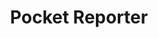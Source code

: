 ---
layout: tool
name: pocketreporter
title: Pocket Reporter
image: pocketreporter.png
external-url: http://pocketreporter.co.za/
logo: pocketreporter-logo.svg
oneliner: A news editor in your pocket
opener: Pocket Reporter helps you be a better reporter by guiding you through the news gathering process
tool-info:
- bullet: Guides you through the news-gathering process
- bullet: Helps make sure you gather all the facts for your story
- bullet: All your information in one place, and can be emailed to yourself
slideshow:
- image: pr1.jpg
- image: pr2.jpg
creators:
- name: greg
external-creators:
- name: Raymond Joseph
  image: ray.jpg
  external-url: https://twitter.com/rayjoe
- name: Lion Summerbell
  image: lion.jpg
  external-url: https://twitter.com/LionSummerbell
- name: Peter Koen
  image: peter.jpg
  external-url: http://pondo.co
collaborators:
- name: Code for South Africa
  image: code4sa.png
  external-url: #
---